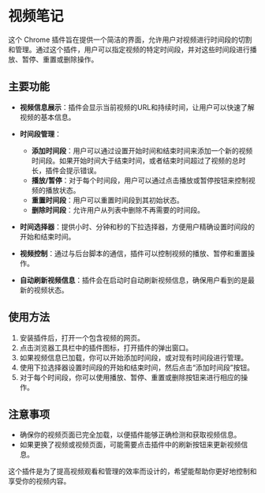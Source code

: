 # 视频笔记

这个 Chrome 插件旨在提供一个简洁的界面，允许用户对视频进行时间段的切割和管理。通过这个插件，用户可以指定视频的特定时间段，并对这些时间段进行播放、暂停、重置或删除操作。

## 主要功能

- **视频信息展示**：插件会显示当前视频的URL和持续时间，让用户可以快速了解视频的基本信息。

- **时间段管理**：

  - **添加时间段**：用户可以通过设置开始时间和结束时间来添加一个新的视频时间段。如果开始时间大于结束时间，或者结束时间超过了视频的总时长，插件会提示错误。
  - **播放/暂停**：对于每个时间段，用户可以通过点击播放或暂停按钮来控制视频的播放状态。
  - **重置时间段**：用户可以重置时间段到其初始状态。
  - **删除时间段**：允许用户从列表中删除不再需要的时间段。

- **时间选择器**：提供小时、分钟和秒的下拉选择器，方便用户精确设置时间段的开始和结束时间。

- **视频控制**：通过与后台脚本的通信，插件可以控制视频的播放、暂停和重置操作。

- **自动刷新视频信息**：插件会在启动时自动刷新视频信息，确保用户看到的是最新的视频状态。

## 使用方法

1. 安装插件后，打开一个包含视频的网页。
2. 点击浏览器工具栏中的插件图标，打开插件的弹出窗口。
3. 如果视频信息已加载，你可以开始添加时间段，或对现有时间段进行管理。
4. 使用下拉选择器设置时间段的开始和结束时间，然后点击“添加时间段”按钮。
5. 对于每个时间段，你可以使用播放、暂停、重置或删除按钮来进行相应的操作。

## 注意事项

- 确保你的视频页面已完全加载，以便插件能够正确检测和获取视频信息。
- 如果更换了视频或视频页面，可能需要点击插件中的刷新按钮来更新视频信息。

这个插件是为了提高视频观看和管理的效率而设计的，希望能帮助你更好地控制和享受你的视频内容。

